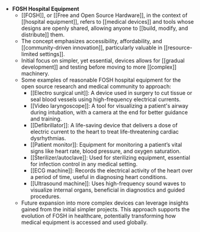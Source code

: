 - **FOSH Hospital Equipment**
	- [[FOSH]], or [[Free and Open Source Hardware]], in the context of [[hospital equipment]], refers to [[medical devices]] and tools whose designs are openly shared, allowing anyone to [[build, modify, and distribute]] them.
	- The concept emphasizes accessibility, affordability, and [[community-driven innovation]], particularly valuable in [[resource-limited settings]].
	- Initial focus on simpler, yet essential, devices allows for [[gradual development]] and testing before moving to more [[complex]] machinery.
	- Some examples of reasonable FOSH hospital equipment for the open source research and medical community to approach:
		- [[Electro surgical unit]]: A device used in surgery to cut tissue or seal blood vessels using high-frequency electrical currents.
		- [[Video laryngoscope]]: A tool for visualizing a patient's airway during intubation, with a camera at the end for better guidance and training.
		- [[Defibrillator]]: A life-saving device that delivers a dose of electric current to the heart to treat life-threatening cardiac dysrhythmias.
		- [[Patient monitor]]: Equipment for monitoring a patient’s vital signs like heart rate, blood pressure, and oxygen saturation.
		- [[Sterilizer/autoclave]]: Used for sterilizing equipment, essential for infection control in any medical setting.
		- [[ECG machine]]: Records the electrical activity of the heart over a period of time, useful in diagnosing heart conditions.
		- [[Ultrasound machine]]: Uses high-frequency sound waves to visualize internal organs, beneficial in diagnostics and guided procedures.
	- Future expansion into more complex devices can leverage insights gained from the initial simpler projects. This approach supports the evolution of FOSH in healthcare, potentially transforming how medical equipment is accessed and used globally.